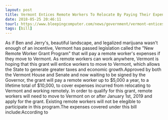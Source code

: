 ```yaml
---
layout: post
title: Vermont Entices Remote Workers To Relocate By Paying Their Expenses
date: 2018-05-25 20:46:11
tourl: https://www.bleepingcomputer.com/news/government/vermont-entices-remote-workers-to-relocate-by-paying-their-expenses/
tags: [bill]
---
```

As if Ben and Jerry's, beautiful landscape, and legalized marijuana wasn't enough of an incentive, Vermont has passed legislation called the "New Remote Worker Grant Program" that will pay a remote worker's expenses if they move to Vermont. As remote workers can work anywhere, Vermont is hoping that this grant will entice workers to move to Vermont, which allows the State to generate greater taxes and economic growth.Approved by both the Vermont House and Senate and now waiting to be signed by the Governor, the grant will pay a remote worker up to $5,000 a year, to a lifetime total of $10,000, to cover expenses incurred from relocating to Vermont and working remotely. In order to qualify for this grant, remote workers will need to move to Vermont on or after January 1st, 2019 and apply for the grant. Existing remote workers will not be elegible to participate in this program.The expenses covered under this bill include:According to  